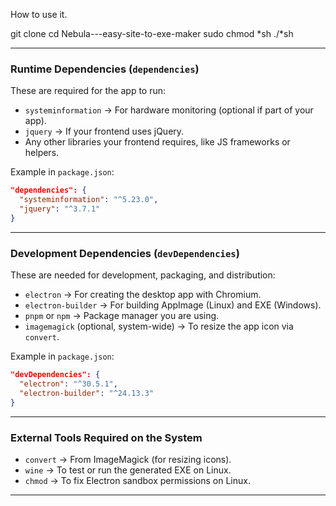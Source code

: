 




How to use it.

git clone 
cd Nebula---easy-site-to-exe-maker
sudo chmod *sh 
./*sh

---

### **Runtime Dependencies (`dependencies`)**

These are required for the app to run:

* `systeminformation` → For hardware monitoring (optional if part of your app).
* `jquery` → If your frontend uses jQuery.
* Any other libraries your frontend requires, like JS frameworks or helpers.

Example in `package.json`:

```json
"dependencies": {
  "systeminformation": "^5.23.0",
  "jquery": "^3.7.1"
}
```

---

### **Development Dependencies (`devDependencies`)**

These are needed for development, packaging, and distribution:

* `electron` → For creating the desktop app with Chromium.
* `electron-builder` → For building AppImage (Linux) and EXE (Windows).
* `pnpm` or `npm` → Package manager you are using.
* `imagemagick` (optional, system-wide) → To resize the app icon via `convert`.

Example in `package.json`:

```json
"devDependencies": {
  "electron": "^30.5.1",
  "electron-builder": "^24.13.3"
}
```

---

### **External Tools Required on the System**

* `convert` → From ImageMagick (for resizing icons).
* `wine` → To test or run the generated EXE on Linux.
* `chmod` → To fix Electron sandbox permissions on Linux.

---

